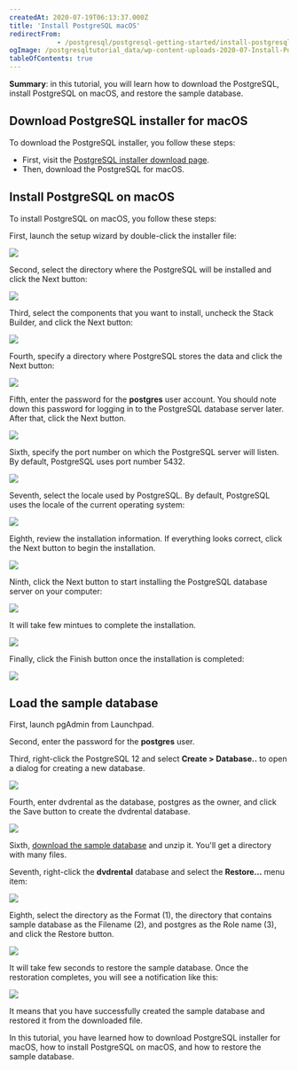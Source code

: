 ```yaml
---
createdAt: 2020-07-19T06:13:37.000Z
title: 'Install PostgreSQL macOS'
redirectFrom: 
            - /postgresql/postgresql-getting-started/install-postgresql-macos
ogImage: /postgresqltutorial_data/wp-content-uploads-2020-07-Install-PostgreSQL-macOS-step-1.png
tableOfContents: true
---
```



**Summary**: in this tutorial, you will learn how to download the PostgreSQL, install PostgreSQL on macOS, and restore the sample database.

## Download PostgreSQL installer for macOS

To download the PostgreSQL installer, you follow these steps:

- First, visit the [PostgreSQL installer download page](https://www.enterprisedb.com/downloads/postgres-postgresql-downloads).
- Then, download the PostgreSQL for macOS.

## Install PostgreSQL on macOS

To install PostgreSQL on macOS, you follow these steps:

First, launch the setup wizard by double-click the installer file:

![](/postgresqltutorial_data/wp-content-uploads-2020-07-Install-PostgreSQL-macOS-step-1.png)

Second, select the directory where the PostgreSQL will be installed and click the Next button:

![](/postgresqltutorial_data/wp-content-uploads-2020-07-Install-PostgreSQL-macOS-step-2.png)

Third, select the components that you want to install, uncheck the Stack Builder, and click the Next button:

![](/postgresqltutorial_data/wp-content-uploads-2020-07-Install-PostgreSQL-macOS-step-3.png)

Fourth, specify a directory where PostgreSQL stores the data and click the Next button:

![](/postgresqltutorial_data/wp-content-uploads-2020-07-Install-PostgreSQL-macOS-step-4.png)

Fifth, enter the password for the **postgres** user account. You should note down this password for logging in to the PostgreSQL database server later. After that, click the Next button.

![](/postgresqltutorial_data/wp-content-uploads-2020-07-Install-PostgreSQL-macOS-step-5.png)

Sixth, specify the port number on which the PostgreSQL server will listen. By default, PostgreSQL uses port number 5432.

![](/postgresqltutorial_data/wp-content-uploads-2020-07-Install-PostgreSQL-macOS-step-6.png)

Seventh, select the locale used by PostgreSQL. By default, PostgreSQL uses the locale of the current operating system:

![](/postgresqltutorial_data/wp-content-uploads-2020-07-Install-PostgreSQL-macOS-step-7.png)

Eighth, review the installation information. If everything looks correct, click the Next button to begin the installation.

![](/postgresqltutorial_data/wp-content-uploads-2020-07-Install-PostgreSQL-macOS-step-8.png)

Ninth, click the Next button to start installing the PostgreSQL database server on your computer:

![](/postgresqltutorial_data/wp-content-uploads-2020-07-Install-PostgreSQL-macOS-step-9.png)

It will take few mintues to complete the installation.

![](/postgresqltutorial_data/wp-content-uploads-2020-07-Install-PostgreSQL-step-10.png)

Finally, click the Finish button once the installation is completed:

![](/postgresqltutorial_data/wp-content-uploads-2020-07-Install-PostgreSQL-step-11.png)

## Load the sample database

First, launch pgAdmin from Launchpad.

Second, enter the password for the **postgres** user.

Third, right-click the PostgreSQL 12 and select **Create > Database..** to open a dialog for creating a new database.

![](/postgresqltutorial_data/wp-content-uploads-2020-07-Restore-Sample-Database-Step-1.png)

Fourth, enter dvdrental as the database, postgres as the owner, and click the Save button to create the dvdrental database.

![](/postgresqltutorial_data/wp-content-uploads-2020-07-Restore-Sample-Database-Step-2.png)

Sixth, [download the sample database](/postgresql/postgresql-getting-started/postgresql-sample-database) and unzip it. You'll get a directory with many files.

Seventh, right-click the **dvdrental** database and select the **Restore...** menu item:

![](/postgresqltutorial_data/wp-content-uploads-2020-07-Restore-Sample-Database-Step-3.png)

Eighth, select the directory as the Format (1), the directory that contains sample database as the Filename (2), and postgres as the Role name (3), and click the Restore button.

![](/postgresqltutorial_data/wp-content-uploads-2020-07-Restore-Sample-Database-Step-4.png)

It will take few seconds to restore the sample database. Once the restoration completes, you will see a notification like this:

![](/postgresqltutorial_data/wp-content-uploads-2020-07-Restore-Sample-Database-Step-5.png)

It means that you have successfully created the sample database and restored it from the downloaded file.

In this tutorial, you have learned how to download PostgreSQL installer for macOS, how to install PostgreSQL on macOS, and how to restore the sample database.
